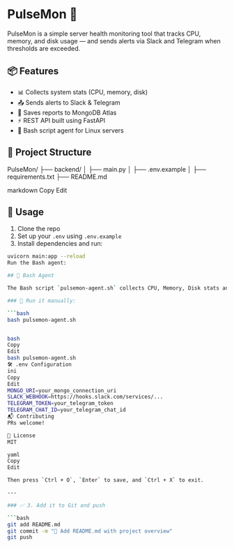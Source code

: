 # PulseMon 🚨

PulseMon is a simple server health monitoring tool that tracks CPU, memory, and disk usage — and sends alerts via Slack and Telegram when thresholds are exceeded.

## 📦 Features

- 📊 Collects system stats (CPU, memory, disk)
- 📤 Sends alerts to Slack & Telegram
- 💾 Saves reports to MongoDB Atlas
- ⚡ REST API built using FastAPI
- 🐧 Bash script agent for Linux servers

## 📁 Project Structure

PulseMon/
├── backend/
│ ├── main.py
│ ├── .env.example
│ ├── requirements.txt
├── README.md

markdown
Copy
Edit

## 🚀 Usage

1. Clone the repo
2. Set up your `.env` using `.env.example`
3. Install dependencies and run:

```bash
uvicorn main:app --reload
Run the Bash agent:

## 🐧 Bash Agent

The Bash script `pulsemon-agent.sh` collects CPU, Memory, Disk stats and sends them to your FastAPI backend.

### 🔁 Run it manually:

```bash
bash pulsemon-agent.sh


bash
Copy
Edit
bash pulsemon-agent.sh
🛠️ .env Configuration
ini
Copy
Edit
MONGO_URI=your_mongo_connection_uri
SLACK_WEBHOOK=https://hooks.slack.com/services/...
TELEGRAM_TOKEN=your_telegram_token
TELEGRAM_CHAT_ID=your_telegram_chat_id
📬 Contributing
PRs welcome!

📄 License
MIT

yaml
Copy
Edit

Then press `Ctrl + O`, `Enter` to save, and `Ctrl + X` to exit.

---

### ✅ 3. Add it to Git and push

```bash
git add README.md
git commit -m "📝 Add README.md with project overview"
git push
